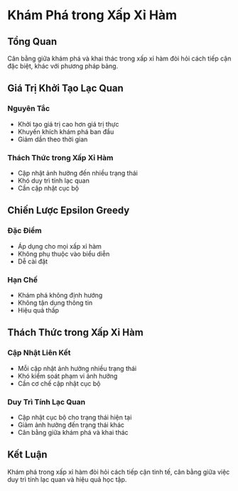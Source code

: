 # Khám Phá trong Xấp Xỉ Hàm

## Tổng Quan
Cân bằng giữa khám phá và khai thác trong xấp xỉ hàm đòi hỏi cách tiếp cận đặc biệt, khác với phương pháp bảng.

## Giá Trị Khởi Tạo Lạc Quan

### Nguyên Tắc
- Khởi tạo giá trị cao hơn giá trị thực
- Khuyến khích khám phá ban đầu
- Giảm dần theo thời gian

### Thách Thức trong Xấp Xỉ Hàm
- Cập nhật ảnh hưởng đến nhiều trạng thái
- Khó duy trì tính lạc quan
- Cần cập nhật cục bộ

## Chiến Lược Epsilon Greedy

### Đặc Điểm
- Áp dụng cho mọi xấp xỉ hàm
- Không phụ thuộc vào biểu diễn
- Dễ cài đặt

### Hạn Chế
- Khám phá không định hướng
- Không tận dụng thông tin
- Hiệu quả thấp

## Thách Thức trong Xấp Xỉ Hàm

### Cập Nhật Liên Kết
- Mỗi cập nhật ảnh hưởng nhiều trạng thái
- Khó kiểm soát phạm vi ảnh hưởng
- Cần cơ chế cập nhật cục bộ

### Duy Trì Tính Lạc Quan
- Cập nhật cục bộ cho trạng thái hiện tại
- Giảm ảnh hưởng đến trạng thái khác
- Cân bằng giữa khám phá và khai thác

## Kết Luận
Khám phá trong xấp xỉ hàm đòi hỏi cách tiếp cận tinh tế, cân bằng giữa việc duy trì tính lạc quan và hiệu quả học tập.
